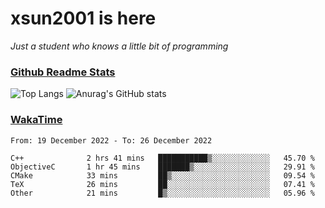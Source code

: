 # xsun2001 is here

*Just a student who knows a little bit of programming*

### [Github Readme Stats](https://github.com/anuraghazra/github-readme-stats)

![Top Langs](https://github-readme-stats.vercel.app/api/top-langs/?username=xsun2001&layout=compact&theme=radical) ![Anurag's GitHub stats](https://github-readme-stats.vercel.app/api?username=xsun2001&show_icons=true&theme=radical)

### [WakaTime](https://wakatime.com)

<!--START_SECTION:waka-->

```text
From: 19 December 2022 - To: 26 December 2022

C++              2 hrs 41 mins   ███████████▒░░░░░░░░░░░░░   45.70 %
ObjectiveC       1 hr 45 mins    ███████▒░░░░░░░░░░░░░░░░░   29.91 %
CMake            33 mins         ██▒░░░░░░░░░░░░░░░░░░░░░░   09.54 %
TeX              26 mins         ██░░░░░░░░░░░░░░░░░░░░░░░   07.41 %
Other            21 mins         █▒░░░░░░░░░░░░░░░░░░░░░░░   05.96 %
```

<!--END_SECTION:waka-->
